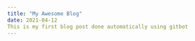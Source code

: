 ```yaml
---
title: "My Awesome Blog"
date: 2021-04-12
This is my first blog post done automatically using gitbot
---
```

